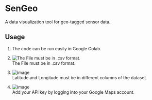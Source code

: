 # SenGeo
A data visualization tool for geo-tagged sensor data.  

## Usage

1. The code can be run easily in Google Colab. 

2. ![The File must be in .csv format.](https://github.com/prasannaad/SenGeo/assets/70738433/dfa88983-9be2-4373-b07c-04fbdfe4e458)
   <br>The File must be in .csv format.
   
3. ![image](https://github.com/prasannaad/SenGeo/assets/70738433/1ce4dfe2-0c98-454d-8e69-9f62ba93ed7a)
   <br>Latitude and Longitude must be in different columns of the dataset.
   
4. ![image](https://github.com/prasannaad/SenGeo/assets/70738433/28e0d1d4-3b5b-4b03-a4f4-941914d84ac8)
   <br>Add your API key by logging into your Google Maps account.

